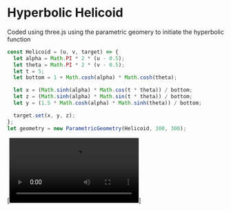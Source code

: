 # Hyperbolic Helicoid

Coded using three.js using the parametric geomery to initiate the hyperbolic function

```js
const Helicoid = (u, v, target) => {
  let alpha = Math.PI * 2 * (u - 0.5);
  let theta = Math.PI * 2 * (v - 0.5);
  let t = 5;
  let bottom = 1 + Math.cosh(alpha) * Math.cosh(theta);

  let x = (Math.sinh(alpha) * Math.cos(t * theta)) / bottom;
  let z = (Math.sinh(alpha) * Math.sin(t * theta)) / bottom;
  let y = (1.5 * Math.cosh(alpha) * Math.sinh(theta)) / bottom;

  target.set(x, y, z);
};
let geometry = new ParametricGeometry(Helicoid, 300, 300);
```

[![watch video](/public/hyperbolic.mp4)]
